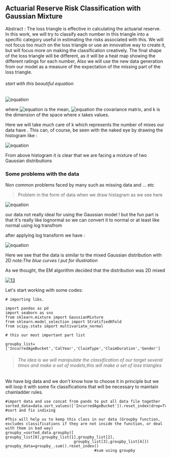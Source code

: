 ## Actuarial Reserve Risk Classification with Gaussian Mixture




Abstract :
The loss triangle is effective in calculating the actuarial reserve. In this work, we will try to classify each number in this triangle 
into a specific category useful in estimating the risks associated with this.
We will not focus too much on the loss triangle or use an innovative way to create it, but will focus more on making the classification creatively.
The final shape of the loss triangle will be different, as it will be a heat map showing the different ratings for each number,
Also we will use the new data generation from our model as a measure of the expectation of the missing part of the loss triangle.


###### start with this beautiful equation

  <img src="https://docs.scipy.org/doc/scipy-0.14.0/reference/_images/math/3e1b1a5eef9c95b3a62ee32069e3e772adabce34.png" title="equation" alt="equation"></a>

where <img src="https://docs.scipy.org/doc/scipy-0.14.0/reference/_images/math/fb6d665bbe0c01fc1af5c5f5fa7df40dc71331d7.png" title="equation" alt="equation"></a> is the mean, <img src="https://docs.scipy.org/doc/scipy-0.14.0/reference/_images/math/d96c898e14704738c2a866adff83537ba4a6b1f4.png" title="equation" alt="equation"></a> the covariance matrix, and k is the dimension of the space where x takes values.

Here we will take much care of k which represents the number of mixes our data have .
This can, of course, be seen with the naked eye by drawing the histogram like :

<img src="https://i.ibb.co/ctmTfZb/rsz-68747470733a2f2f692e737461636b2e696d6775722e636f6d2f583843794d2e706e67.png" title="equation" alt="equation"></a>

From above histogram it is clear that we are facing a mixture of two Gaussian distributions 

### Some problems with the data
Non common problems faced by many such as missing data and ... etc
> Problem in the form of data when we draw histagram
as we see here 

<img src="https://i.ibb.co/dKnxPy8/11.jpg" title="equation" alt="equation"></a>

our data not really ideal for using the Gaussian model ! 
but the fun part is that it's really like lognormal so we can convert it to normal or at least like normal using log transfrom 

after applying log transform we have : 

<img src="https://i.ibb.co/88NfsbY/12.jpg" title="equation" alt="equation"></a>

Here we see that the data is similar to the mixed Gaussian distribution with 2D *note:The blue curves I put for illustration*

As we thought, the EM algorithm decided that the distribution was 2D mixed 

<a href="https://imgbb.com/"><img src="https://i.ibb.co/dPsWkbH/13.jpg" alt="13" border="0"></a>

Let's start working with some codes:

```shell
# importing libs.

import pandas as pd
import seaborn as sns
from sklearn.mixture import GaussianMixture
from sklearn.model_selection import StratifiedKFold
from scipy.stats import multivariate_normal

# this our most important part list 

groupby_list=['IncurredAgeBucket','CalYear','ClaimType','ClaimDuration','Gender']  

```
> ###### The idea is we will manipulate the classification of our target several times and make a set of models,this will make a set of loss triangles
We have big data and we don't know how to choose it in principle but we will loop it with some fix classifications that will be necessary to maintain chainladder rules.

```shell
#import data and use concat from pands to put all data file together
sorted_data=data.sort_values(['IncurredAgeBucket']).reset_index(drop=True) #sort and fix indixing

#This will help us to keep this class in our data (Groupby function, excludes classifications if they are not inside the function, or deal with them in bad way)
groupby_=sorted_data.groupby([ groupby_list[0],groupby_list[1],groupby_list[2],
                              groupby_list[3],groupby_list[4]])
groupby_data=groupby_.sum().reset_index()
                                       #sum using groupby

```



